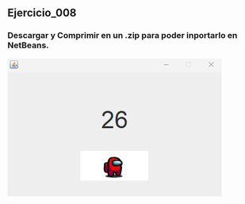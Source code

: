 ## Ejercicio_008
### Descargar y Comprimir en un .zip para poder inportarlo en NetBeans.
![image](https://github.com/Hola2077/Ejercicios-Java/blob/main/assets/Ejercicio_008.png)